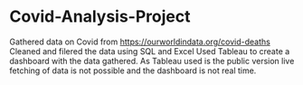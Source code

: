 # Covid-Analysis-Project
Gathered data on Covid from https://ourworldindata.org/covid-deaths
Cleaned and filered the data using SQL and Excel
Used Tableau to create a dashboard with the data gathered.
As Tableau used is the public version live fetching of data is not possible and the dashboard is not real time.
